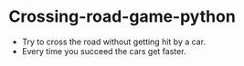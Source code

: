 # Crossing-road-game-python
 - Try to cross the road without getting hit by a car.  
 - Every time you succeed the cars get faster.
